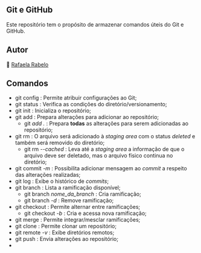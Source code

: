 ## Git e GitHub
Este repositório tem o propósito de armazenar comandos úteis do Git e GitHub.

## Autor
👻 [Rafaela Rabelo](https://linkedin.com/in/rafaelarsouza)

## Comandos
- git config : Permite atribuir configurações ao Git;
- git status : Verifica as condições do diretório/versionamento;
- git init : Inicializa o repositório;
- git add : Prepara alterações para adicionar ao repositório;
  - git *add  .*  : Prepara **todas** as alterações para serem adicionadas ao repositório;
- git rm : O arquivo será adicionado à  *staging area*  com o status  *deleted*  e também será removido do diretório;
  - git rm  *--cached* : Leva até a  *staging area*  a informação de que o arquivo deve ser deletado, mas o arquivo físico continua no diretório;
- git commit  *-m* : Possibilita adicionar mensagem ao  *commit*  a respeito das alterações realizadas;
- git log : Exibe o histórico de  *commits*;
- git branch : Lista a ramificação disponível;
  - git branch  *nome_da_branch* : Cria ramificação;
  - git branch  *-d* : Remove ramificação;
- git checkout : Permite alternar entre ramificações;
  - git checkout  *-b* : Cria e acessa nova ramificação;
- git merge : Permite integrar/mesclar ramificações;
- git clone : Permite clonar um repositório;
- git remote  *-v* : Exibe diretórios remotos;
- git push : Envia alterações ao repositório;
- 
